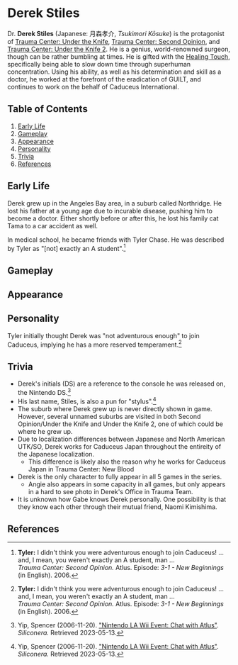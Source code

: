 # Derek Stiles

Dr. **Derek Stiles** (Japanese: 月森孝介, *Tsukimori Kōsuke*) is the protagonist of [Trauma Center: Under the Knife](../../utk/utk.md), [Trauma Center: Second Opinion](../so.md), and [Trauma Center: Under the Knife 2](../../utk2/utk2.md). He is a genius, world-renowned surgeon, though can be rather bumbling at times. He is gifted with the [Healing Touch](../../general/ht.md), specifically being able to slow down time through superhuman concentration. Using his ability, as well as his determination and skill as a doctor, he worked at the forefront of the eradication of GUILT, and continues to work on the behalf of Caduceus International.

## Table of Contents
1. [Early Life](#Early_Life)
2. [Gameplay](#Gameplay)
3. [Appearance](#Appearance)
4. [Personality](#Personality)
5. [Trivia](#Trivia)
6. [References](#References)

## <a id="Early_Life"></a>Early Life
Derek grew up in the Angeles Bay area, in a suburb called Northridge. He lost his father at a young age due to incurable disease, pushing him to become a doctor. Either shortly before or after this, he lost his family cat Tama to a car accident as well.

In medical school, he became friends with Tyler Chase. He was described by Tyler as "[not] exactly an A student".[^1]

## <a id="Gameplay"></a>Gameplay

## <a id="Appearance"></a>Appearance 

## <a id="Personality"></a>Personality

Tyler initially thought Derek was "not adventurous enough" to join Caduceus, implying he has a more reserved temperament.[^1]

## <a id="Trivia"></a>Trivia

* Derek's initials (DS) are a reference to the console he was released on, the Nintendo DS.[^2]
* His last name, Stiles, is also a pun for "stylus".[^2]
* The suburb where Derek grew up is never directly shown in game. However, several unnamed suburbs are visited in both Second Opinion/Under the Knife and Under the Knife 2, one of which could be where he grew up.
* Due to localization differences between Japanese and North American UTK/SO, Derek works for Caduceus Japan throughout the entireity of the Japanese localization.
	* This difference is likely also the reason why he works for Caduceus Japan in Trauma Center: New Blood
* Derek is the only character to fully appear in all 5 games in the series.
	* Angie also appears in some capacity in all games, but only appears in a hard to see photo in Derek's Office in Trauma Team.
* It is unknown how Gabe knows Derek personally. One possibility is that they know each other through their mutual friend, Naomi Kimishima.

## <a id="References"></a>References
[^1]: **Tyler:** I didn't think you were adventurous enough to join Caduceus! ... and, I mean, you weren't exactly an A student, man ... <br> *Trauma Center: Second Opinion.* Atlus. Episode: *3-1 - New Beginnings* (in English). 2006.
[^2]: Yip, Spencer (2006-11-20). ["Nintendo LA Wii Event: Chat with Atlus"](https://www.siliconera.com/nintendo-la-wii-event-chat-with-atlus/). *Siliconera.* Retrieved 2023-05-13.
